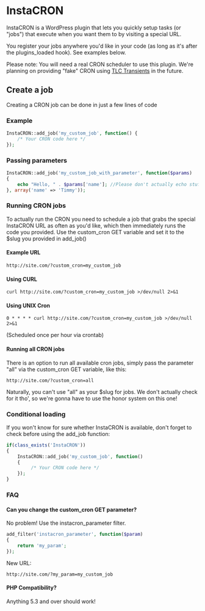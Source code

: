 # InstaCRON

InstaCRON is a WordPress plugin that lets you quickly setup tasks (or "jobs") that execute when you want them to by visiting a special URL.

You register your jobs anywhere you'd like in your code (as long as it's after the plugins_loaded hook). See examples below.

Please note: You will need a real CRON scheduler to use this plugin. We're planning on providing "fake" CRON using [TLC Transients](https://github.com/markjaquith/WP-TLC-Transients) in the future.

## Create a job

Creating a CRON job can be done in just a few lines of code

### Example

```php
InstaCRON::add_job('my_custom_job', function() {
    /* Your CRON code here */
});
```

### Passing parameters

```php
InstaCRON::add_job('my_custom_job_with_parameter', function($params)
{
    echo "Hello, " . $params['name']; //Please don't actually echo stuff in CRON jobs! :-)
}, array('name' => 'Timmy'));
```

### Running CRON jobs

To actually run the CRON you need to schedule a job that grabs the special InstaCRON URL as often as you'd like, which then
immediately runs the code you provided. Use the custom_cron GET variable and set it to the $slug you provided in add_job()

#### Example URL

```
http://site.com/?custom_cron=my_custom_job
```

#### Using CURL

```
curl http://site.com/?custom_cron=my_custom_job >/dev/null 2>&1
```

#### Using UNIX Cron

```
0 * * * * curl http://site.com/?custom_cron=my_custom_job >/dev/null 2>&1
```

(Scheduled once per hour via crontab)


#### Running all CRON jobs

There is an option to run all available cron jobs, simply pass the parameter "all" via the custom_cron GET variable, like this:

```
http://site.com/?custom_cron=all
```

Naturally, you can't use "all" as your $slug for jobs. We don't actually check for it tho', so we're gonna have to use the honor system on this one!

### Conditional loading

If you won't know for sure whether InstaCRON is available, don't forget to check before using the add_job function:

```php
if(class_exists('InstaCRON'))
{
    InstaCRON::add_job('my_custom_job', function()
    {
         /* Your CRON code here */
    });
}
```

### FAQ

#### Can you change the custom_cron GET parameter?

No problem! Use the instacron_parameter filter.

```php
add_filter('instacron_parameter', function($param)
{
    return 'my_param';
});
```

New URL:

```
http://site.com/?my_param=my_custom_job
```

#### PHP Compatibility?

Anything 5.3 and over should work!